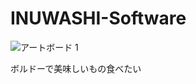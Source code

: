 # INUWASHI-Software

![アートボード 1](https://user-images.githubusercontent.com/47915291/234067645-4a249e56-7850-4792-9f6f-76bdc1c758ee.png)

ボルドーで美味しいもの食べたい
